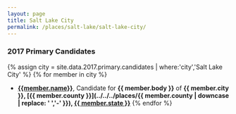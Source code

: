 ```yaml
---
layout: page
title: Salt Lake City
permalink: /places/salt-lake/salt-lake-city/
---
```


### 2017 Primary Candidates
{% assign city = site.data.2017.primary.candidates | where:'city','Salt Lake City' %}
{% for member in city  %}
- <strong>[{{member.name}}](../../../people/{{member.id}})</strong>, Candidate for <strong>{{ member.body }}</strong> of <strong>{{ member.city }}, [{{ member.county }}](../../../places/{{ member.county | downcase | replace: ' ','-' }}), [{{ member.state }}](../../../places)</strong>
{% endfor %}
